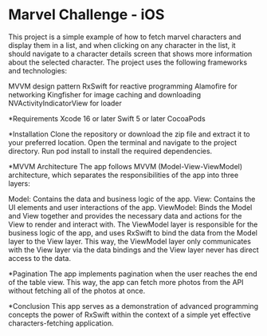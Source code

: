 # Marvel Challenge - iOS

This project is a simple example of how to fetch marvel characters and display them in a list, and when clicking on any character in the list, it should navigate to a character details screen that shows more information about the selected character. The project uses the following frameworks and technologies:

MVVM design pattern
RxSwift for reactive programming
Alamofire for networking
Kingfisher for image caching and downloading
NVActivityIndicatorView for loader

*Requirements
Xcode 16 or later
Swift 5 or later
CocoaPods

*Installation
Clone the repository or download the zip file and extract it to your preferred location.
Open the terminal and navigate to the project directory.
Run pod install to install the required dependencies.

*MVVM Architecture
The app follows MVVM (Model-View-ViewModel) architecture, which separates the responsibilities of the app into three layers:

Model: Contains the data and business logic of the app.
View: Contains the UI elements and user interactions of the app.
ViewModel: Binds the Model and View together and provides the necessary data and actions for the View to render and interact with.
The ViewModel layer is responsible for the business logic of the app, and uses RxSwift to bind the data from the Model layer to the View layer. This way, the ViewModel layer only communicates with the View layer via the data bindings and the View layer never has direct access to the data.

*Pagination
The app implements pagination when the user reaches the end of the table view. This way, the app can fetch more photos from the API without fetching all of the photos at once.

*Conclusion
This app serves as a demonstration of advanced programming concepts the power of RxSwift within the context of a simple yet effective characters-fetching application.
